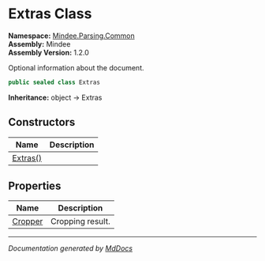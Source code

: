 ﻿<!--  
  <auto-generated>   
    The contents of this file were generated by a tool.  
    Changes to this file may be list if the file is regenerated  
  </auto-generated>   
-->

# Extras Class

**Namespace:** [Mindee.Parsing.Common](../index.md)  
**Assembly:** Mindee  
**Assembly Version:** 1.2.0

Optional information about the document.

```csharp
public sealed class Extras
```

**Inheritance:** object → Extras

## Constructors

| Name                              | Description |
| --------------------------------- | ----------- |
| [Extras()](constructors/index.md) |             |

## Properties

| Name                             | Description      |
| -------------------------------- | ---------------- |
| [Cropper](properties/Cropper.md) | Cropping result. |

___

*Documentation generated by [MdDocs](https://github.com/ap0llo/mddocs)*
